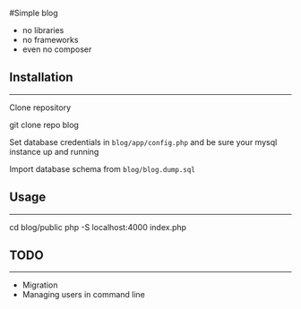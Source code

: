 #Simple blog


- no libraries
- no frameworks
- even no composer


## Installation
---

Clone repository

git clone repo blog


Set database credentials in `blog/app/config.php` and be sure your mysql instance up and running

Import database schema from `blog/blog.dump.sql`


## Usage
---

cd blog/public
php -S localhost:4000 index.php

## TODO
---

- Migration
- Managing users in command line
